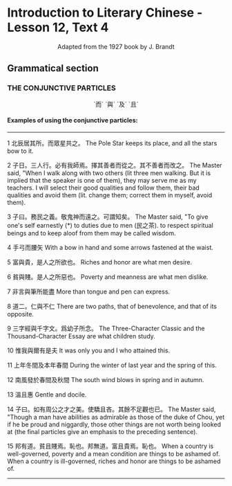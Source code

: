 # Introduction to Literary Chinese - Lesson 12, Text 4

<center>Adapted from the 1927 book by J. Brandt</center>

## Grammatical section

### THE CONJUNCTIVE PARTICLES

<center>`而` `與` `及` `且`</center>

#### Examples of using the conjunctive particles:

---

1 北辰居其所。而眾星共之。
The Pole Star keeps its place, and all the stars bow to it.

2 子日。三人行。必有我師焉。擇其善者而從之。其不善者而改之。
The Master said, "When I walk along with two others (lit three men walking. But it is implied that the speaker is one of them), they may serve me as my teachers. I will select their good qualities and follow them, their bad qualities and avoid them (lit. change them; correct them in myself, avoid them).

3 子曰。務民之義。敬鬼神而遠之。可謂知矣。
The Master said, "To give one's self earnestly (\*) to duties due to men (民之茶). to respect spiritual beings and to keep aloof from them may be called wisdom.

4 手弓而腰矢
With a bow in hand and some arrows fastened at the waist.

5 富與貴，是人之所欲也。
Riches and honor are what men desire.

6 貧與賤。是人之所惡也。
Poverty and meanness are what men dislike.

7 非言與筆所能盡
More than tongue and pen can express.

8 道二。仁與不仁
There are two paths, that of benevolence, and that of its opposite.

9 三字經與千字文。爲幼子所念。
The Three-Character Classic and the Thousand-Character Essay are what children study.

10 惟我與爾有是夫
It was only you and I who attained this.

11 上年冬間及本年春間
During the winter of last year and the spring of this.

12 南風發於春間及秋間
The south wind blows in spring and in autumn.

13 溫且惠
Gentle and docile.

14 子曰。如有周公之才之美。使驕且吝。其餘不足觀也已。
The Master said, "Though a man have abilities as admirable as those of the duke of Chou, yet if he be proud and niggardly, those other things are not worth being looked at (the final particles give an emphasis to the preceding sentence).

15 邦有道。貧且賤焉。恥也。邦無道。富且貴焉。恥也。
When a country is well-governed, poverty and a mean condition are things to be ashamed of. When a country is ill-governed, riches and honor are things to be ashamed of.

---
